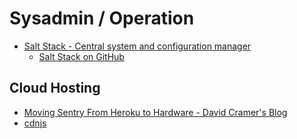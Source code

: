 # Sysadmin / Operation

- [Salt Stack - Central system and configuration manager](http://saltstack.org/)
    - [Salt Stack on GitHub](https://github.com/saltstack/salt)

## Cloud Hosting

- [Moving Sentry From Heroku to Hardware - David Cramer's Blog](http://justcramer.com/2012/08/30/how-noops-works-for-sentry/)
- [cdnjs](http://cdnjs.com/)
